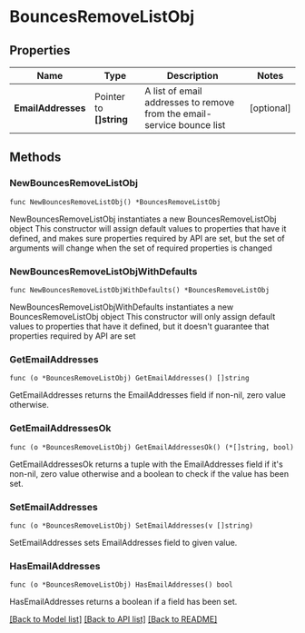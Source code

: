 # BouncesRemoveListObj

## Properties

Name | Type | Description | Notes
------------ | ------------- | ------------- | -------------
**EmailAddresses** | Pointer to **[]string** | A list of email addresses to remove from the email-service bounce list | [optional] 

## Methods

### NewBouncesRemoveListObj

`func NewBouncesRemoveListObj() *BouncesRemoveListObj`

NewBouncesRemoveListObj instantiates a new BouncesRemoveListObj object
This constructor will assign default values to properties that have it defined,
and makes sure properties required by API are set, but the set of arguments
will change when the set of required properties is changed

### NewBouncesRemoveListObjWithDefaults

`func NewBouncesRemoveListObjWithDefaults() *BouncesRemoveListObj`

NewBouncesRemoveListObjWithDefaults instantiates a new BouncesRemoveListObj object
This constructor will only assign default values to properties that have it defined,
but it doesn't guarantee that properties required by API are set

### GetEmailAddresses

`func (o *BouncesRemoveListObj) GetEmailAddresses() []string`

GetEmailAddresses returns the EmailAddresses field if non-nil, zero value otherwise.

### GetEmailAddressesOk

`func (o *BouncesRemoveListObj) GetEmailAddressesOk() (*[]string, bool)`

GetEmailAddressesOk returns a tuple with the EmailAddresses field if it's non-nil, zero value otherwise
and a boolean to check if the value has been set.

### SetEmailAddresses

`func (o *BouncesRemoveListObj) SetEmailAddresses(v []string)`

SetEmailAddresses sets EmailAddresses field to given value.

### HasEmailAddresses

`func (o *BouncesRemoveListObj) HasEmailAddresses() bool`

HasEmailAddresses returns a boolean if a field has been set.


[[Back to Model list]](../README.md#documentation-for-models) [[Back to API list]](../README.md#documentation-for-api-endpoints) [[Back to README]](../README.md)



